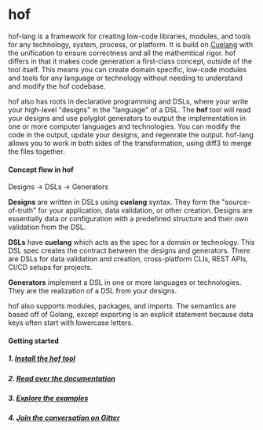 # hof

hof-lang is a framework for creating
low-code libraries, modules, and tools
for any technology, system, process, or platform.
It is build on
[Cuelang](https://cuelang.org)
with the unification to ensure correctness
and all the mathemtical rigor.
hof differs in that it
makes code generation a first-class concept,
outside of the tool itself.
This means you can create domain specific,
low-code modules and tools for any language or technology
without needing to understand and modify the hof codebase.

hof also has roots in
declarative programming and DSLs,
where your write your high-level
"designs" in the "language" of a DSL.
The __hof__ tool will read your designs
and use polyglot generators to output the implementation
in one or more computer languages and technologies.
You can modify the code in the output,
update your designs, and regenrate the output.
hof-lang allows you to work in both sides 
of the transformation, using diff3 to
merge the files together.


#### Concept flow in hof

Designs -> DSLs -> Generators

__Designs__ are written in DSLs using __cuelang__ syntax.
They form the "source-of-truth" for your
application, data validation, or other creation.
Designs are essentially data or configuration
with a predefined structure and their own validation from the DSL.

__DSLs__ have __cuelang__ which acts as the spec for a domain or technology.
This DSL spec creates the contract between the designs and generators.
There are DSLs for data validation and creation, cross-platform CLIs,
REST APIs, CI/CD setups for projects.

__Generators__ implement a DSL in one or more languages or technologies.
They are the realization of a DSL from your designs.

hof also supports modules, packages, and imports.
The semantics are based off of Golang, except exporting
is an explicit statement because data keys often start with lowercase letters.


#### Getting started

##### 1. [Install the hof tool](./docs/install.md)
##### 2. [Read over the documentation](./docs)
##### 3. [Explore the examples](./examples)
##### 4. [Join the conversation on Gitter](https://gitter.im/hofstadter-io/hof)

